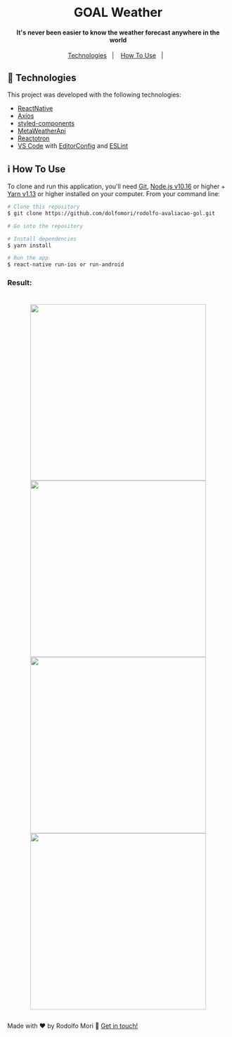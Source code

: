 
<h1 align="center">
  <br>
  GOAL Weather
</h1>

<h4 align="center">
  It's never been easier to know the weather forecast anywhere in the world</h4>

<p align="center">
  <a href="#rocket-technologies">Technologies</a>&nbsp;&nbsp;&nbsp;|&nbsp;&nbsp;&nbsp;
  <a href="#information_source-how-to-use">How To Use</a>&nbsp;&nbsp;&nbsp;|&nbsp;&nbsp;&nbsp;
</p>

## :rocket: Technologies

This project was developed with the following technologies:

- [ReactNative](https://reactjs.org/)
- [Axios](https://github.com/axios/axios)
- [styled-components](https://www.styled-components.com/)
- [MetaWeatherApi](https://www.metaweather.com/api)
- [Reactotron](https://infinite.red/reactotron)
- [VS Code][vc] with [EditorConfig][vceditconfig] and [ESLint][vceslint]

## :information_source: How To Use

To clone and run this application, you'll need [Git](https://git-scm.com), [Node.js v10.16][nodejs] or higher + [Yarn
v1.13][yarn] or higher installed on your computer. From your command line:

```bash
# Clone this repository
$ git clone https://github.com/dolfomori/rodolfo-avaliacao-gol.git

# Go into the repository

# Install dependencies
$ yarn install

# Run the app
$ react-native run-ios or run-android

```

### Result:

<h1 align="center">

<img src="https://user-images.githubusercontent.com/47903440/69779176-e0ea5e80-1185-11ea-8719-4b2d8d414407.png"
    height="400">
<img src="https://user-images.githubusercontent.com/47903440/69779175-e0ea5e80-1185-11ea-9aac-cfc8c5195ddd.png"
    height="400">
<img src="https://user-images.githubusercontent.com/47903440/69902860-012a4100-1371-11ea-97ef-df811e99e7ec.png"
    height="400">
<img src="https://user-images.githubusercontent.com/47903440/69902858-fec7e700-1370-11ea-9b6a-27e443a0fece.png"
    height="400">

</h1>

Made with ♥ by Rodolfo Mori :wave: [Get in touch!](https://www.linkedin.com/in/rodolfomori/)

[nodejs]: https://nodejs.org/
[yarn]: https://yarnpkg.com/
[vc]: https://code.visualstudio.com/
[vceditconfig]: https://marketplace.visualstudio.com/items?itemName=EditorConfig.EditorConfig
[vceslint]: https://marketplace.visualstudio.com/items?itemName=dbaeumer.vscode-eslint
